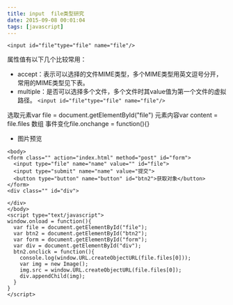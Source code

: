 ```yaml
---
title: input  file类型研究
date: 2015-09-08 00:01:04
tags: [javascript]
---
```


```<input id="file"type="file" name="file"/>```

属性值有以下几个比较常用：
* accept：表示可以选择的文件MIME类型，多个MIME类型用英文逗号分开，常用的MIME类型见下表。
* multiple：是否可以选择多个文件，多个文件时其value值为第一个文件的虚拟路径。
```<input id="file"type="file" name="file"/>```


选取元素var file =  document.getElementById("file")
元素内容var content = file.files   数组
事件变化file.onchange = function(){}



* 图片预览
```
<body>
<form class="" action="index.html" method="post" id="form">
  <input type="file" name="name" value="" id="file">
  <input type="submit" name="name" value="提交">
  <button type="button" name="button" id="btn2">获取对象</button>
</form>
<div class="" id="div">

</div>
</body>
<script type="text/javascript">
window.onload = function(){
  var file = document.getElementById("file");
  var btn2 = document.getElementById("btn2");
  var form = document.getElementById("form");
  var div = document.getElementById("div");
  btn2.onclick = function(){
    console.log(window.URL.createObjectURL(file.files[0]));
    var img = new Image();
    img.src = window.URL.createObjectURL(file.files[0]);
    div.appendChild(img);
  }
}
</script>
```